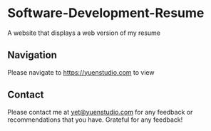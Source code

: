 # Software-Development-Resume
A website that displays a web version of my resume

## Navigation
Please navigate to https://yuenstudio.com to view

## Contact
Please contact me at yet@yuenstudio.com for any feedback or recommendations that you have. Grateful for any feedback!

